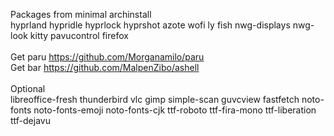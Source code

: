 Packages from minimal archinstall 
<br/>
hyprland hypridle hyprlock hyprshot azote wofi ly fish nwg-displays nwg-look kitty pavucontrol firefox 
<br/>
<br/>
Get paru https://github.com/Morganamilo/paru <br/>
Get bar https://github.com/MalpenZibo/ashell <br/>
<br/>
Optional
<br/>
libreoffice-fresh thunderbird vlc gimp simple-scan guvcview fastfetch
noto-fonts noto-fonts-emoji noto-fonts-cjk ttf-roboto ttf-fira-mono ttf-liberation ttf-dejavu
